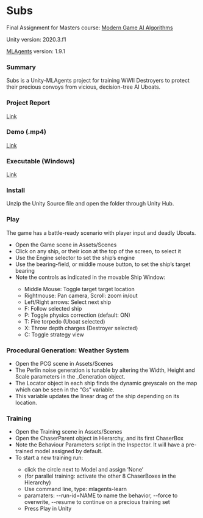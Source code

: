 # Subs

Final Assignment for Masters course: [Modern Game AI Algorithms](https://studiegids.universiteitleiden.nl/courses/98799/modern-game-ai-algorithms)

Unity version: 2020.3.f1

[MLAgents](https://github.com/Unity-Technologies/ml-agents) version: 1.9.1

### Summary
Subs is a Unity-MLAgents project for training WWII Destroyers to protect their precious convoys from vicious, decision-tree AI Uboats.  

### Project Report
[Link](https://drive.google.com/file/d/1ayQ4Lkly29q4ofP5zjz57u9UhYBNetSD/view?usp=sharing)

### Demo (.mp4)
[Link](https://drive.google.com/file/d/1iy4SkoOeKJQPYtY_UoVT50k5dEFxXJ0T/view)

### Executable (Windows)
[Link](https://drive.google.com/file/d/1qn-W27A65L_a5ssikh2dlm2BI7_G0VKo/view?usp=sharing)



### Install
Unzip the Unity Source file and open the folder through Unity Hub. 


### Play
The game has a battle-ready scenario with player input and deadly Uboats.
<ul>
 <li>Open the Game scene in Assets/Scenes </li>
 <li>Click on any ship, or their icon at the top of the screen, to select it</li>
 <li>Use the Engine selector to set the ship’s engine</li>
 <li>Use the bearing-field, or middle mouse button, to set the ship’s target bearing</li>
 <li>Note the controls as indicated in the movable Ship Window:</li>
  <ul>
 <li>Middle Mouse: Toggle target target location</li>
<li> Rightmouse: Pan camera, Scroll: zoom in/out</li>
<li> Left/Right arrows: Select next ship</li>
<li> F: Follow selected ship</li>
<li> P: Toggle physics correction (default: ON)</li>
<li> T: Fire torpedo (Uboat selected)</li>
<li> X: Throw depth charges (Destroyer selected)</li>
<li> C: Toggle strategy view</li>
  </ul>
 </ul>
 
### Procedural Generation: Weather System
<ul>
  <li>Open the PCG scene in Assets/Scenes </li>
<li>The Perlin noise generation is tunable by altering the Width, Height and Scale
parameters in the _Generation object.</li>
<li>The Locator object in each ship finds the dynamic greyscale on the map which can
be seen in the “Gs” variable.</li>
 <li>This variable updates the linear drag of the ship depending on its location.</li>
 </ul>
 
### Training
<ul>
<li>Open the Training scene in Assets/Scenes</li>
<li>Open the ChaserParent object in Hierarchy, and its first ChaserBox</li>
 <li>Note the Behaviour Parameters script in the Inspector. It will have a pre-trained model assigned by default. </li>
 <li>To start a new training run:</li>
 <ul>
 <li> click the circle next to Model and assign ‘None’</li>
 <li>(for parallel training: activate the other 8 ChaserBoxes in the Hierarchy)</li>
 <li>Use command line, type: mlagents-learn</li>
  <li>paramaters: --run-id=NAME to name the behavior, --force to overwrite, --resume to
continue on a precious training set</li>
  <li>Press Play in Unity</li>
 </ul>
